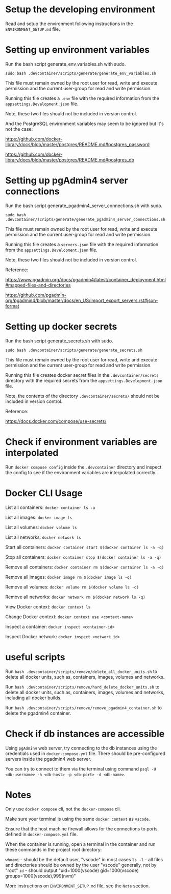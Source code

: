 # Setup the developing environment

Read and setup the environment following instructions in the `ENVIRONMENT_SETUP.md`
file.

# Setting up environment variables

Run the bash script generate_env_variables.sh with sudo.

`sudo bash .devcontainer/scripts/generate/generate_env_variables.sh`

This file must remain owned by the root user for read, write and execute permission
and the current user-group for read and write permission.

Running this file creates a `.env` file with the required information from the
`appsettings.Development.json` file.

Note, these two files should not be included in version control.

And the PostgreSQL environment variables may seem to be ignored but it's not the case:

https://github.com/docker-library/docs/blob/master/postgres/README.md#postgres_password

https://github.com/docker-library/docs/blob/master/postgres/README.md#postgres_db

# Setting up pgAdmin4 server connections

Run the bash script generate_pgadmin4_server_connections.sh with sudo.

`sudo bash .devcontainer/scripts/generate/generate_pgadmin4_server_connections.sh`

This file must remain owned by the root user for read, write and execute permission
and the current user-group for read and write permission.

Running this file creates a `servers.json` file with the required information from the
`appsettings.Development.json` file.

Note, these two files should not be included in version control.

Reference:

https://www.pgadmin.org/docs/pgadmin4/latest/container_deployment.html#mapped-files-and-directories

https://github.com/pgadmin-org/pgadmin4/blob/master/docs/en_US/import_export_servers.rst#json-format

# Setting up docker secrets

Run the bash script generate_secrets.sh with sudo.

`sudo bash .devcontainer/scripts/generate/generate_secrets.sh`

This file must remain owned by the root user for read, write and execute permission
and the current user-group for read and write permission.

Running this file creates docker secret files in the `.devcontainer/secrets` directory
with the required secrets from the `appsettings.Development.json` file.

Note, the contents of the directory `.devcontainer/secrets/` should not be included in version control.

Reference:

https://docs.docker.com/compose/use-secrets/

# Check if environment variables are interpolated

Run `docker compose config` inside the `.devcontainer` directory
and inspect the config to see if the environment variables are
interpolated correctly.

# Docker CLI Usage

List all containers: `docker container ls -a`

List all images: `docker image ls`

List all volumes: `docker volume ls`

List all networks: `docker network ls`

Start all containers: `docker container start $(docker container ls -a -q)`

Stop all containers: `docker container stop $(docker container ls -a -q)`

Remove all containers: `docker container rm $(docker container ls -a -q)`

Remove all images: `docker image rm $(docker image ls -q)`

Remove all volumes: `docker volume rm $(docker volume ls -q)`

Remove all networks: `docker network rm $(docker network ls -q)`

View Docker context: `docker context ls`

Change Docker context: `docker context use <context-name>`

Inspect a container: `docker inspect <container-id>`

Inspect Docker network: `docker inspect <network_id>`

# useful scripts

Run `bash .devcontainer/scripts/remove/delete_all_docker_units.sh` to delete all
docker units, such as, containers, images, volumes and networks.

Run `bash .devcontainer/scripts/remove/hard_delete_docker_units.sh` to delete all
docker units, such as, containers, images, volumes and networks, including all
docker builds.

Run `bash .devcontainer/scripts/remove/remove_pgadmin4_container.sh` to delete the
pgadmin4 container.

# Check if db instances are accessible

Using `pgAdmin4` web server, try connecting to the db instances using the credentials
used in `docker-compose.yml` file. There should be pre-configured servers inside the
pgadmin4 web server.

You can try to connect to them via the terminal
using command `psql -U <db-username> -h <db-host> -p <db-port> -d <db-name>`.

# Notes

Only use `docker compose` cli, not the `docker-compose` cli.

Make sure your terminal is using the same `docker context` as
`vscode`.

Ensure that the host machine firewall allows for the connections to
ports defined in `docker-compose.yml` file.

When the container is running, open a terminal in the container and run these commands
in the project root directory:

`whoami` - should be the default user, "vscode" in most cases
`ls -l` - all files and directories should be owned by the user "vscode" generally, not by "root"
`id` - should output "uid=1000(vscode) gid=1000(vscode) groups=1000(vscode),999(nvm)"

More instructions on `ENVIRONMENT_SETUP.md` file, see the `Note` section.
